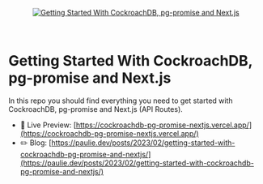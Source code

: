 <p align="center">
  <a href="https://paulie.dev/posts/2023/02/getting-started-with-cockroachdb-pg-promise-and-nextjs/">
    <img alt="Getting Started With CockroachDB, pg-promise and Next.js" src="https://res.cloudinary.com/www-paulie-dev/image/upload/v1677502114/paulie.dev/2023/02/open-graph-image_qkecxd.jpg" />
  </a>
</p>

<br />

# Getting Started With CockroachDB, pg-promise and Next.js

In this repo you should find everything you need to get started with CockroachDB, pg-promise and Next.js (API Routes).

- 🚀 Live Preview:
  [https://cockroachdb-pg-promise-nextjs.vercel.app/](https://cockroachdb-pg-promise-nextjs.vercel.app/)
- ✏️ Blog:
  [https://paulie.dev/posts/2023/02/getting-started-with-cockroachdb-pg-promise-and-nextjs/](https://paulie.dev/posts/2023/02/getting-started-with-cockroachdb-pg-promise-and-nextjs/)
